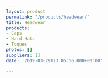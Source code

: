 ```yaml
---
layout: product
permalink: "/products/headwear/"
title: Headwear
products:
- Caps
- Hard Hats
- Toques
photos: []
suppliers: []
date: '2019-03-29T23:05:56.000+00:00'

---
```

